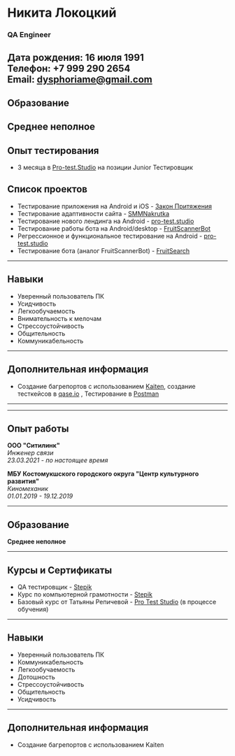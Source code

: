 # Никита Локоцкий

### QA Engineer

**Дата рождения:** 16 июля 1991  
**Телефон:** +7 999 290 2654  
**Email:** [dysphoriame@gmail.com](mailto:dysphoriame@gmail.com)
---
## Образование
**Среднее неполное**
---
## Опыт тестирования
- 3 месяца в [Pro-test.Studio](https://pro-test.studio/) на позиции Junior Тестировщик
  
## Список проектов 
- Тестирование приложения на Android и iOS - [Закон Притяжения](https://zakonpr.tilda.ws/)
- Тестирование адаптивности сайта - [SMMNakrutka](https://smmnakrutka.ru/)
- Тестирование нового лендинга на Android - [pro-test.studio](https://course.pro-test.studio/newversion)
- Тестирование работы бота на Android/desktop - [FruitScannerBot](https://t.me/FruitScannerBot)
- Регрессионное и функциональное тестирование на Android - [pro-test.studio](https://dev.pro-test.studio/newpage/services)
- Тестирование бота (аналог FruitScannerBot) - [FruitSearch](https://t.me/Bot123463wq4w3bot)

---
## Навыки
- Уверенный пользователь ПК
- Усидчивость
- Легкообучаемость
- Внимательность к мелочам
- Стрессоустойчивость
- Общительность
- Коммуникабельность
---
## Дополнительная информация
- Создание багрепортов с использованием [Kaiten](https://kaiten.ru/), создание тесткейсов в [qase.io](https://qase.io/) , Тестирование в [Postman](https://www.postman.com/)
---


---

## Опыт работы

**ООО "Ситилинк"**  
*Инженер связи*  
*23.03.2021 - по настоящее время*

**МБУ Костомукшского городского округа "Центр культурного развития"**  
*Киномеханик*  
*01.01.2019 - 19.12.2019*

---

## Образование
**Среднее неполное**

---

## Курсы и Сертификаты
- QA тестировщик - [Stepik](https://stepik.org/course/116387/info)
- Курс по компьютерной грамотности - [Stepik](https://stepik.org/course/195996/promo?search=4415957607)
- Базовый курс от Татьяны Репичевой - [Pro Test Studio](https://pro-test.studio/course) (в процессе обучения)

---

## Навыки
- Уверенный пользователь ПК
- Коммуникабельность
- Легкообучаемость
- Дотошность
- Стрессоустойчивость
- Общительность
- Усидчивость

---

## Дополнительная информация
- Создание багрепортов с использованием Kaiten
